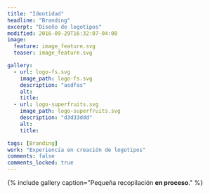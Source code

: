 ```yaml
---
title: "Identidad"
headline: "Branding"
excerpt: "Diseño de logotipos"
modified: 2016-09-29T16:32:07-04:00
image:
  feature: image_feature.svg
  teaser: image_feature.svg

gallery:
  - url: logo-fs.svg
    image_path: logo-fs.svg
    description: "asdfas"
    alt:
    title:
  - url: logo-superfruits.svg
    image_path: logo-superfruits.svg
    description: "d3d33ddd"
    alt:
    title:

tags: [Branding]
work: "Experiencia en creación de logotipos"
comments: false
comments_locked: true
---
```


{% include gallery caption="Pequeña recopilación **en proceso**." %}
